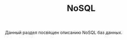 ﻿---
layout: default
title: NoSQL
position: 
categories: 
tags: 
---

Данный раздел посвящен описанию NoSQL баз данных.

 



 

 

